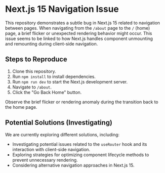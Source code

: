 # Next.js 15 Navigation Issue

This repository demonstrates a subtle bug in Next.js 15 related to navigation between pages.  When navigating from the `/about` page to the `/` (home) page, a brief flicker or unexpected rendering behavior might occur.  This issue seems to be linked to how Next.js handles component unmounting and remounting during client-side navigation.

## Steps to Reproduce

1. Clone this repository.
2. Run `npm install` to install dependencies.
3. Run `npm run dev` to start the Next.js development server.
4. Navigate to `/about`.
5. Click the "Go Back Home" button.

Observe the brief flicker or rendering anomaly during the transition back to the home page. 

## Potential Solutions (Investigating)

We are currently exploring different solutions, including:

* Investigating potential issues related to the `useRouter` hook and its interaction with client-side navigation.
* Exploring strategies for optimizing component lifecycle methods to prevent unnecessary rendering.
* Considering alternative navigation approaches in Next.js 15.
